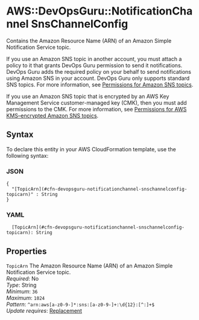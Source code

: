# AWS::DevOpsGuru::NotificationChannel SnsChannelConfig<a name="aws-properties-devopsguru-notificationchannel-snschannelconfig"></a>

Contains the Amazon Resource Name \(ARN\) of an Amazon Simple Notification Service topic\.

If you use an Amazon SNS topic in another account, you must attach a policy to it that grants DevOps Guru permission to send it notifications\. DevOps Guru adds the required policy on your behalf to send notifications using Amazon SNS in your account\. DevOps Guru only supports standard SNS topics\. For more information, see [Permissions for Amazon SNS topics](https://docs.aws.amazon.com/devops-guru/latest/userguide/sns-required-permissions.html)\.

If you use an Amazon SNS topic that is encrypted by an AWS Key Management Service customer\-managed key \(CMK\), then you must add permissions to the CMK\. For more information, see [Permissions for AWS KMS–encrypted Amazon SNS topics](https://docs.aws.amazon.com/devops-guru/latest/userguide/sns-kms-permissions.html)\.

## Syntax<a name="aws-properties-devopsguru-notificationchannel-snschannelconfig-syntax"></a>

To declare this entity in your AWS CloudFormation template, use the following syntax:

### JSON<a name="aws-properties-devopsguru-notificationchannel-snschannelconfig-syntax.json"></a>

```
{
  "[TopicArn](#cfn-devopsguru-notificationchannel-snschannelconfig-topicarn)" : String
}
```

### YAML<a name="aws-properties-devopsguru-notificationchannel-snschannelconfig-syntax.yaml"></a>

```
  [TopicArn](#cfn-devopsguru-notificationchannel-snschannelconfig-topicarn): String
```

## Properties<a name="aws-properties-devopsguru-notificationchannel-snschannelconfig-properties"></a>

`TopicArn` <a name="cfn-devopsguru-notificationchannel-snschannelconfig-topicarn"></a>
The Amazon Resource Name \(ARN\) of an Amazon Simple Notification Service topic\.  
_Required_: No  
_Type_: String  
_Minimum_: `36`  
_Maximum_: `1024`  
_Pattern_: `^arn:aws[a-z0-9-]*:sns:[a-z0-9-]+:\d{12}:[^:]+$`  
_Update requires_: [Replacement](https://docs.aws.amazon.com/AWSCloudFormation/latest/UserGuide/using-cfn-updating-stacks-update-behaviors.html#update-replacement)
